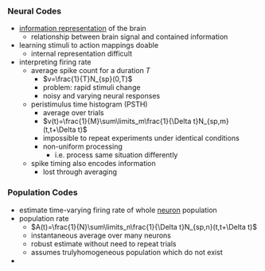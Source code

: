### Neural Codes
+ [information representation](../Data%20Science%20and%20AI/Knowledge%20Representation/Knowledge%20Representation.md) of the brain
	+ relationship between brain signal and contained information
+ learning stimuli to action mappings doable
	+ internal representation difficult
+ interpreting firing rate
	+ average spike count for a duration $T$
		+ $v=\frac{1}{T}N_{sp}(0,T)$ 
		+ problem: rapid stimuli change
		+ noisy and varying neural responses 
	+ peristimulus time histogram (PSTH)
		+ average over trials
		+ $v(t)=\frac{1}{M}\sum\limits_m\frac{1}{\Delta t}N_{sp,m}(t,t+\Delta t)$ 
		+ impossible to repeat experiments under identical conditions
		+ non-uniform processing
			+ i.e. process same situation differently
	+ spike timing also encodes information
		+ lost through averaging
### Population Codes
+ estimate time-varying firing rate of whole [neuron](Neurons/Neurons.md) population
+ population rate
	+ $A(t)=\frac{1}{N}\sum\limits_n\frac{1}{\Delta t}N_{sp,n}(t,t+\Delta t)$ 
	+ instantaneous average over many neurons
	+ robust estimate without need to repeat trials
	+ assumes trulyhomogeneous population which do not exist
+ 
